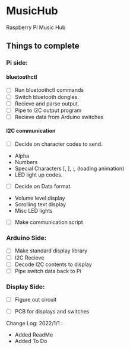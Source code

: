 # MusicHub
Raspberry Pi Music Hub 


## Things to complete

### Pi side: 
#### bluetoothctl
  - [ ] Run bluetoothctl commands
  - [ ] Switch bluetooth dongles.
  - [ ] Recieve and parse output.
  - [ ] Pipe to I2C output program
  - [ ] Recieve data from Arduino switches
  
#### I2C communication 
  - [ ] Decide on character codes to send. 
   - Alpha
   - Numbers
   - Special Characters \[, \], :, (loading animation) 
   - LED light up codes.
  - [ ] Decide on Data format.
   - Volume level display 
   - Scrolling text display
   - Misc LED lights
  - [ ] Make communication script 

### Arduino Side:
- [ ] Make standard display library
- [ ] I2C Recieve
- [ ] Decode I2C contents to display
- [ ] Pipe switch data back to Pi

### Display Side:  
- [ ] Figure out circuit
- [ ] PCB for displays and switches


Change Log: 
2022/1/1 : 
 - Added ReadMe
 - Added To Do
